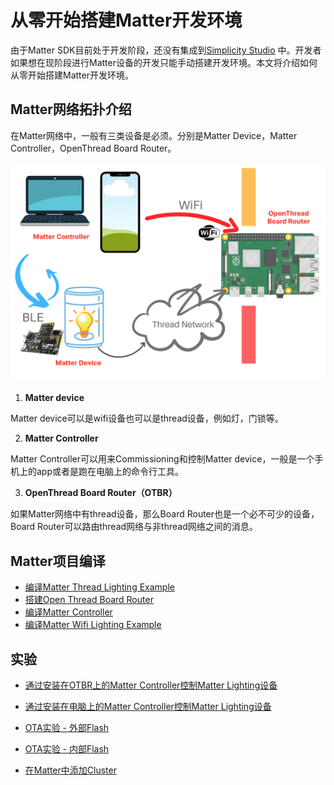 
# 从零开始搭建Matter开发环境

由于Matter SDK目前处于开发阶段，还没有集成到[Simplicity Studio](https://www.silabs.com/developers/simplicity-studio) 中。开发者如果想在现阶段进行Matter设备的开发只能手动搭建开发环境。本文将介绍如何从零开始搭建Matter开发环境。

## Matter网络拓扑介绍

在Matter网络中，一般有三类设备是必须。分别是Matter Device，Matter Controller，OpenThread Board Router。

![Image](MatterKBA/docs/matter_topology.png)

1. **Matter device**
  
  Matter device可以是wifi设备也可以是thread设备，例如灯，门锁等。
   
2. **Matter Controller**

 Matter Controller可以用来Commissioning和控制Matter device，一般是一个手机上的app或者是跑在电脑上的命令行工具。
 
3. **OpenThread Board Router（OTBR）**

 如果Matter网络中有thread设备，那么Board Router也是一个必不可少的设备，Board Router可以路由thread网络与非thread网络之间的消息。


## Matter项目编译

- [编译Matter Thread Lighting Example](MatterKBA/编译MatterThreadLightingExample.md)
- [搭建Open Thread Board Router](MatterKBA/搭建OpenThreadBoardRouter.md)
- [编译Matter Controller](MatterKBA/编译MatterController.md)
- [编译Matter Wifi Lighting Example](MatterKBA/编译MatterWifiLightingExample.md)


## 实验
- [通过安装在OTBR上的Matter Controller控制Matter Lighting设备](MatterKBA/通过安装在OTBR上的MatterController控制MatterLighting设备.md)

- [通过安装在电脑上的Matter Controller控制Matter Lighting设备](MatterKBA/通过安装在电脑上的MatterController控制MatterLighting设备.md)


- [OTA实验 - 外部Flash](MatterKBA/OTA实验-外部Flash.md)
- [OTA实验 - 内部Flash](MatterKBA/OTA实验-内部Flash.md)
- [在Matter中添加Cluster](MatterKBA/)

